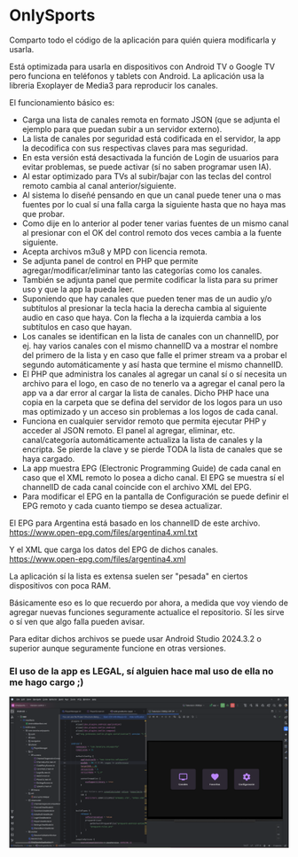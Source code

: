 # OnlySports
Comparto todo el código de la aplicación para quién quiera modificarla y usarla.

Está optimizada para usarla en dispositivos con Android TV o Google TV pero funciona en teléfonos y tablets con Android. La aplicación usa la libreria Exoplayer de Media3 para reproducir los canales.

El funcionamiento básico es:
- Carga una lista de canales remota en formato JSON (que se adjunta el ejemplo para que puedan subir a un servidor externo).
- La lista de canales por seguridad está codificada en el servidor, la app la decodifica con sus respectivas claves para mas seguridad.
- En esta versión está desactivada la función de Login de usuarios para evitar problemas, se puede activar (sí no saben programar usen IA).
- Al estar optimizado para TVs al subir/bajar con las teclas del control remoto cambia al canal anterior/siguiente.
- Al sistema lo diseñé pensando en que un canal puede tener una o mas fuentes por lo cual sí una falla carga la siguiente hasta que no haya mas que probar.
- Como dije en lo anterior al poder tener varias fuentes de un mismo canal al presionar con el OK del control remoto dos veces cambia a la fuente siguiente.
- Acepta archivos m3u8 y MPD con licencia remota.
- Se adjunta panel de control en PHP que permite agregar/modificar/eliminar tanto las categorías como los canales.
- También se adjunta panel que permite codificar la lista para su primer uso y que la app la pueda leer.
- Suponiendo que hay canales que pueden tener mas de un audio y/o subtítulos al presionar la tecla hacia la derecha cambia al siguiente audio en caso que haya. Con la flecha a la izquierda cambia a los subtítulos en caso que hayan.
- Los canales se identifican en la lista de canales con un channelID, por ej. hay varios canales con el mismo channelID va a mostrar el nombre del primero de la lista y en caso que falle el primer stream va a probar el segundo automáticamente y así hasta que termine el mismo channelID.
- El PHP que administra los canales al agregar un canal sí o sí necesita un archivo para el logo, en caso de no tenerlo va a agregar el canal pero la app va a dar error al cargar la lista de canales. Dicho PHP hace una copia en la carpeta que se defina del servidor de los logos para un uso mas optimizado y un acceso sin problemas a los logos de cada canal.
- Funciona en cualquier servidor remoto que permita ejecutar PHP y acceder al JSON remoto. El panel al agregar, eliminar, etc. canal/categoría automáticamente actualiza la lista de canales y la encripta. Se pierde la clave y se pierde TODA la lista de canales que se haya cargado.
- La app muestra EPG (Electronic Programming Guide) de cada canal en caso que el XML remoto lo posea a dicho canal. El EPG se muestra sí el channelID de cada canal coincide con el archivo XML del EPG.
- Para modificar el EPG en la pantalla de Configuración se puede definir el EPG remoto y cada cuanto tiempo se desea actualizar.

El EPG para Argentina está basado en los channelID de este archivo.
https://www.open-epg.com/files/argentina4.xml.txt

Y el XML que carga los datos del EPG de dichos canales.
https://www.open-epg.com/files/argentina4.xml

La aplicación sí la lista es extensa suelen ser "pesada" en ciertos dispositivos con poca RAM.

Básicamente eso es lo que recuerdo por ahora, a medida que voy viendo de agregar nuevas funciones seguramente actualice el repositorio. Sí les sirve o sí ven que algo falla pueden avisar.

Para editar dichos archivos se puede usar Android Studio 2024.3.2 o superior aunque seguramente funcione en otras versiones.

### El uso de la app es LEGAL, sí alguien hace mal uso de ella no me hago cargo ;)

![Android Studio](captura.png)
